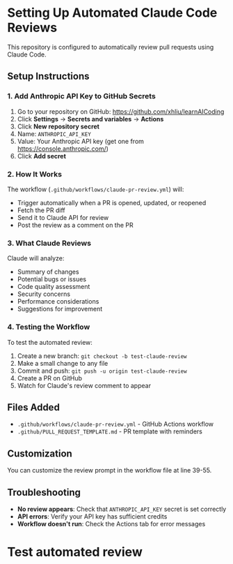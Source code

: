 # Setting Up Automated Claude Code Reviews

This repository is configured to automatically review pull requests using Claude Code.

## Setup Instructions

### 1. Add Anthropic API Key to GitHub Secrets

1. Go to your repository on GitHub: https://github.com/xhliu/learnAICoding
2. Click **Settings** → **Secrets and variables** → **Actions**
3. Click **New repository secret**
4. Name: `ANTHROPIC_API_KEY`
5. Value: Your Anthropic API key (get one from https://console.anthropic.com/)
6. Click **Add secret**

### 2. How It Works

The workflow (`.github/workflows/claude-pr-review.yml`) will:
- Trigger automatically when a PR is opened, updated, or reopened
- Fetch the PR diff
- Send it to Claude API for review
- Post the review as a comment on the PR

### 3. What Claude Reviews

Claude will analyze:
- Summary of changes
- Potential bugs or issues
- Code quality assessment
- Security concerns
- Performance considerations
- Suggestions for improvement

### 4. Testing the Workflow

To test the automated review:
1. Create a new branch: `git checkout -b test-claude-review`
2. Make a small change to any file
3. Commit and push: `git push -u origin test-claude-review`
4. Create a PR on GitHub
5. Watch for Claude's review comment to appear

## Files Added

- `.github/workflows/claude-pr-review.yml` - GitHub Actions workflow
- `.github/PULL_REQUEST_TEMPLATE.md` - PR template with reminders

## Customization

You can customize the review prompt in the workflow file at line 39-55.

## Troubleshooting

- **No review appears**: Check that `ANTHROPIC_API_KEY` secret is set correctly
- **API errors**: Verify your API key has sufficient credits
- **Workflow doesn't run**: Check the Actions tab for error messages

# Test automated review
